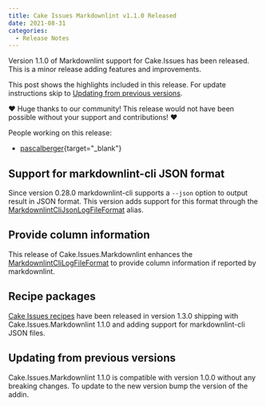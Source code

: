 ```yaml
---
title: Cake Issues Markdownlint v1.1.0 Released
date: 2021-08-31
categories:
  - Release Notes
---
```


Version 1.1.0 of Markdownlint support for Cake.Issues has been released.
This is a minor release adding features and improvements.

<!-- more -->

This post shows the highlights included in this release.
For update instructions skip to [Updating from previous versions](#updating-from-previous-versions).

❤ Huge thanks to our community! This release would not have been possible without your support and contributions! ❤

People working on this release:

* [pascalberger](https://github.com/pascalberger){target="_blank"}

## Support for markdownlint-cli JSON format

Since version 0.28.0 markdownlint-cli supports a `--json` option to output result in JSON format.
This version adds support for this format through the [MarkdownlintCliJsonLogFileFormat] alias.

## Provide column information

This release of Cake.Issues.Markdownlint enhances the [MarkdownlintCliLogFileFormat] to provide column information
if reported by markdownlint.

## Recipe packages

[Cake Issues recipes] have been released in version 1.3.0 shipping with Cake.Issues.Markdownlint 1.1.0 and
adding support for markdownlint-cli JSON files.

## Updating from previous versions

Cake.Issues.Markdownlint 1.1.0 is compatible with version 1.0.0 without any breaking changes.
To update to the new version bump the version of the addin.

[MarkdownlintCliJsonLogFileFormat]: https://cakebuild.net/api/Cake.Issues.Markdownlint/MarkdownlintIssuesAliases/36DE6F5F
[MarkdownlintCliLogFileFormat]: https://cakebuild.net/api/Cake.Issues.Markdownlint/MarkdownlintIssuesAliases/B518F49E
[Cake Issues recipes]: ../../documentation/recipe/overview.md